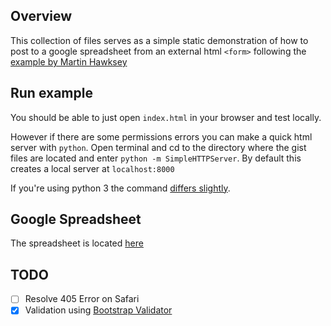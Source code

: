 ## Overview

This collection of files serves as a simple static demonstration of how to post to a google spreadsheet from an external html `<form>` following the [example by Martin Hawksey](http://mashe.hawksey.info/2014/07/google-sheets-as-a-database-insert-with-apps-script-using-postget-methods-with-ajax-example/) 

## Run example

You should be able to just open `index.html` in your browser and test locally. 

However if there are some permissions errors you can make a quick html server with `python`. Open terminal and cd to the directory where the gist files are located and enter `python -m SimpleHTTPServer`. By default this creates a local server at `localhost:8000`

If you're using python 3 the command [differs slightly](http://stackoverflow.com/questions/530787/simple-http-web-server).

## Google Spreadsheet

The spreadsheet is located [here](https://docs.google.com/spreadsheets/d/1p6X_HejWbIBx3eDDSacNvkVI3vFkFMSq4XW4rUDTyAw/edit?usp=sharing)

## TODO

- [ ] Resolve 405 Error on Safari
- [x] Validation using [Bootstrap Validator](https://github.com/nghuuphuoc/bootstrapvalidator)
